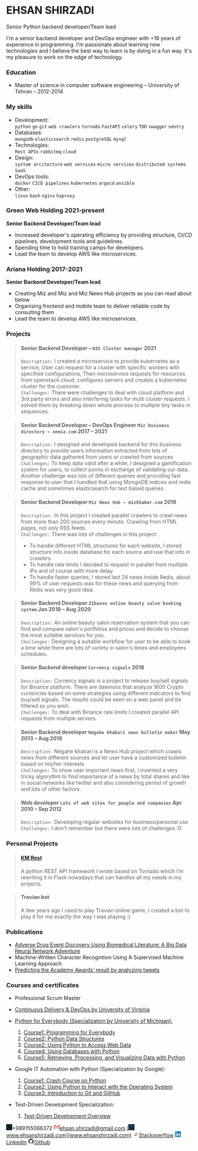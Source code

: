 # **EHSAN SHIRZADI**
Senior Python backend developer/Team lead  

I'm a senior backend developer and DevOps engineer with +18 years of experience in programming. I'm passionate about learning new technologies and I believe the best way to learn is by doing in a fun way.
It's my pleasure to work on the edge of technology.

### Education 
- Master of science in computer software engineering – University of Tehran – 2012-2014

### My skills
- Development:  
`python` `go` `git` `web crawlers` `tornado` `FastAPI` `celery` `TDD` `swagger` `sentry`
- Databases:  
`mongodb` `elasticsearch` `redis` `postgreSQL` `mysql`
- Technologies:  
`Rest APIs` `rabbitmq` `cloud`
- Design:  
`system arcitecture` `web services` `micro services` `distributed systems` `SaaS`
- DevOps tools:  
`docker` `CICD pipelines` `kubernetes` `argocd` `ansible` 
- Other:  
`linux` `bash` `nginx` `haproxy`

### Green Web Holding 2021-present
**Senior Backend Developer/Team lead**
- Increased developer's operating efficiency by providing structure, CI/CD pipelines, development tools and guidelines.
- Spending time to hold training camps for developers.
- Lead the team to develop AWS like microservices. 

### Ariana Holding 2017-2021
**Senior Backend Developer/Team lead**
- Creating Miz and Miz and Miz News Hub projects as you can read about below
- Organising frontend and mobile team to deliver reliable code by consulting them 
- Lead the team to develop AWS like microservices. 

### Projects
>#### Senior Backend Developer – `K8S Cluster manager` 2021
> `Description:` I created a microservice to provide kubernetes as a service, User can request for a cluster with 
> specific workers with specified configurations, Then microservice requests for resources from openstack cloud,
> configures servers and creates a kubernetes cluster for the customer.    
> `Challenges:` There were challenges to deal with cloud platform and 3rd party errors and also interfering tasks for multi cluster
> requests. I solved them by breaking down whole process to multiple tiny tasks in sequences.

>#### Senior Backend Developer – DevOps Engineer `Miz business directory – onmiz.com` 2017 – 2021
> `Description:` I designed and developed backend for this business directory to provide users information extracted 
> from lots of geographic data gathered from users or crawled from sources   
> `Challenges:` To keep data valid after a while, I designed a gamification system for users, to collect points in 
> exchange of validating our data. Another challenge was lots of different queries and providing fast response to user 
> that I handled that using MongoDB indices and redis cache and sometimes elasticsearch for text based queries.    

> #### Senior Backend Developer `Miz News Hub – mizkhabar.com` 2019
> `Description:` In this project I created parallel crawlers to crawl news from more than 200 sources every minute. 
> Crawling from HTML pages, not only RSS feeds.   
> `Challenges:` There was lots of challenges in this project:
> - To handle different HTML structures for each website, I stored structure info inside database for each source and 
use that info in crawlers. 
> - To handle rate limits I decided to request in parallel from multiple IPs and of course with more delay.
> - To handle faster queries, I stored last 24 news inside Redis, about 99% of user requests was for these news and 
querying from Redis was very good idea.    

>#### Senior Backend Developer `Zibasoo online beauty salon booking system` Jan 2018 – Aug 2020
> `Description:` An online beauty salon reservation system that you can find and compare salon's portfolios and prices
> and decide to choose the most suitable services for you.  
> `Challenges:` Designing a suitable workflow for user to be able to book a time while there are lots of variety in 
> salon's times and employees schedules.

>#### Senior Backend developer `Currency signals` 2018
> `Description:` Currency signals is a project to release buy/sell signals for Binance platform. There are daemons that
> analyze 1600 Crypto currencies based on some strategies using different indicators to find buy/sell signals. 
> The results could be seen on a web panel and be filtered as you wish.  
> `Challenges:` To deal with Binance rate limits I created parallel API requests from multiple servers. 

>#### Senior Backend developer `Negahe khabari news bulletin maker` May 2013 – Aug 2016
> `Description:` Negahe khabari is a News Hub project which crawls news from different sources and let user have a 
> customized bulletin  based on his/her interests  
> `Challenges:` To show user important news first, I invented a very tricky algorythm to find importance of a news by total
> shares and like in social networks like twitter and also considering period of growth and lots of other factors.

>#### Web developer `Lots of web sites for people and companies` Apr 2010 – Sep 2012
> `Description:` Developing regular websites for business/personal use  
> `Challenges:` I don't remember but there were lots of challenges :D

### Personal Projects
>#### [KM Rest](https://github.com/ehsansh84/km-rest.git)
>A python REST API framework I wrote based on Tornado which I’m rewriting it in Flask nowadays that can handles all
> my needs in my projects.

>#### Travian bot
>A few years ago I used to play Travian online game, I created a bot to play it for me exactly the way I was playing :)

### Publications
- [Adverse Drug Event Discovery Using Biomedical Literature: A Big Data Neural Network Adventure](https://www.ncbi.nlm.nih.gov/pubmed/29222076)
- Machine-Written Character Recognition Using A Supervised Machine Learning Approach
- [Predicting the Academy Awards’ result by analyzing tweets](https://www.researchgate.net/profile/Abouzar-Abbaspourghomi/publication/240615006_Predicting_the_Academy_Awards'_result_by_analyzing_tweets/links/00b4951c6d7c3adeee000000/Predicting-the-Academy-Awards-result-by-analyzing-tweets.pdf)
### Courses and certificates
- Professional Scrum Master
- [Continuous Delivery & DevOps by University of Virginia](https://www.coursera.org/account/accomplishments/verify/83DMG8KFR9Z2)
- [Python for Everybody (Specialization by University of Michigan):](https://www.coursera.org/account/accomplishments/specialization/GP5R6CB8UPAY)
  1. [Course1: Programming for Everybody](https://www.coursera.org/account/accomplishments/verify/PKT7AAWCDLRK)
  2. [Course2: Python Data Structures](https://www.coursera.org/account/accomplishments/verify/7WHZX2CLGQL8)
  3. [Course2: Using Python to Access Web Data](https://www.coursera.org/account/accomplishments/verify/2PWVPYNPFJLU)
  4. [Course4: Using Databases with Python](https://www.coursera.org/account/accomplishments/verify/UHDCBZNUPT64)
  5. [Course5: Retrieving, Processing, and Visualizing Data with Python](https://www.coursera.org/account/accomplishments/verify/HYPYLP3U3WXN)
- Google IT Automation with Python (Specialization by Google):
  1. [Course1: Crash Course on Python](https://www.coursera.org/account/accomplishments/verify/RF548WESG5W7)
  2. [Course2: Using Python to Interact with the Operating System]()
  3. [ Course3: Introduction to Git and GitHub](https://www.coursera.org/account/accomplishments/verify/JHZV424Z579R)

- Test-Driven Development Specialization:
  1. [Test-Driven Development Overview](https://www.coursera.org/account/accomplishments/verify/CGPEXYHRCRSQ)

![](../images/tel2.png)+989155066372
[![](../images/email2.png)ehsan.shirzadi@gmail.com](mailto:ehsan.shirzadi@gmail.com)
[![](../images/web2.png)www.ehsanshirzadi.com](www.ehsanshirzadi.com)
[![](../images/stack2.png)Stackoverflow](https://stackoverflow.com/users/2889716/ehsan-shirzadi)
[![](../images/linkdin2.png)Linkedin](https://www.linkedin.com/in/eshirzadi/)
[![](../images/github2.png)Github](https://github.com/ehsansh84)
